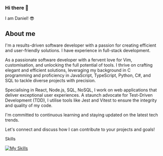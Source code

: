 ### Hi there 👋

 I am Daniel! 😎

## About me

I'm a results-driven software developer with a passion for creating efficient and user-friendly solutions. I have experience in full-stack development. 

As a passionate software developer with a fervent love for Vim, customisation, and unlocking the full potential of tools. I thrive on crafting elegant and efficient solutions, leveraging my background in C programming and proficiency in JavaScript, TypeScript, Python, C#, and SQL to tackle diverse projects with precision.

Specialising in React, Node.js, SQL, NoSQL, I work on web applications that deliver exceptional user experiences. A staunch advocate for Test-Driven Development (TDD), I utilise tools like Jest and Vitest to ensure the integrity and quality of my code.

I'm committed to continuous learning and staying updated on the latest tech trends. 

Let's connect and discuss how I can contribute to your projects and goals!

Skills

[![My Skills](https://skillicons.dev/icons?i=js,html,css,azure,babel,bash,bootstrap,bun,c,cs,cmake,dotnet,flask,git,github,go,graphql,ai,jest,linux,materialui,mongodb,mysql,nextjs,nodejs,postgres,py,react,sass,sqlite,tailwind,ts,vite,vitest,webpack,docker,firebase,kubernetes,express)](https://skillicons.dev)


